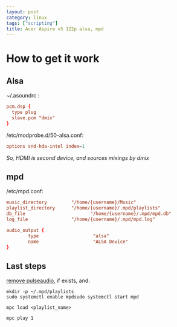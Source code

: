 ```yaml
---
layout: post
category: linux
tags: ["scripting"]
title: Acer Aspire v5 122p alsa, mpd
---
```


# How to get it work

## Alsa

~/.asoundrc :

```conf
pcm.dsp {  
  type plug  
  slave.pcm "dmix"  
}  
```

/etc/modprobe.d/50-alsa.conf:  

```conf
options snd-hda-intel index=1  
```

_So, HDMI is second device, and sources mixings by dmix_

## mpd

/etc/mpd.conf:   

```conf
music_directory         "/home/{username}/Music"  
playlist_directory      "/home/{username}/.mpd/playlists"  
db_file                        "/home/{username}/.mpd/mpd.db"  
log_file                "/home/{username}/.mpd/mpd.log"  

audio_output {  
        type                    "alsa"  
        name                    "ALSA Device"  
}  
```

## Last steps

<u>remove pulseaudio</u>, if exists, and:  

```shell
mkdir -p ~/.mpd/playlists  
sudo systemctl enable mpdsudo systemctl start mpd

mpc load <playlist_name>

mpc play 1
```
